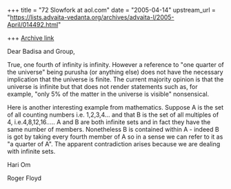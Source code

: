 +++
title = "72 Slowfork at aol.com"
date = "2005-04-14"
upstream_url = "https://lists.advaita-vedanta.org/archives/advaita-l/2005-April/014492.html"

+++
[Archive link](https://lists.advaita-vedanta.org/archives/advaita-l/2005-April/014492.html)


Dear Badisa and Group,

True, one fourth of infinity is infinity. However a reference to "one quarter 
of the universe" being purusha (or anything else) does not have the necessary 
implication that the universe is finite. The current majority opinion is that 
the universe is infinite but that does not render statements such as, for 
example, "only 5% of the matter in the universe is visible" nonsensical.

Here is another interesting example from mathematics. Suppose A is the set of 
all counting numbers i.e. 1,2,3,4... and that B is the set of all multiples 
of 4, i.e.4,8,12,16..... A and B are both infinite sets and in fact they have 
the same number of members. Nonetheless B is contained within A - indeed B is 
got by taking every fourth member of A so in a sense we can refer to it as "a 
quarter of A". The apparent contradiction arises because we are dealing with 
infinite sets.

Hari Om

Roger Floyd

